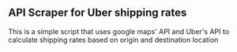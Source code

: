 ## API Scraper for Uber shipping rates 
This is a simple script that uses google maps' API and Uber's API to calculate shipping rates based on origin and destination location
